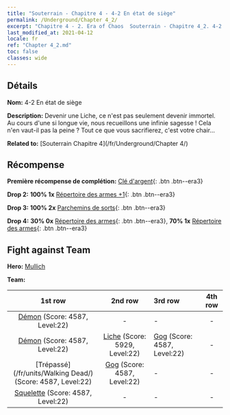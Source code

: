 ```yaml
---
title: "Souterrain - Chapitre 4 - 4-2 En état de siège"
permalink: /Underground/Chapter 4_2/
excerpt: "Chapitre 4 - 2. Era of Chaos  Souterrain - Chapitre 4_2. 4-2 En état de siège"
last_modified_at: 2021-04-12
locale: fr
ref: "Chapter 4_2.md"
toc: false
classes: wide
---
```


## Détails

 **Nom:** 4-2 En état de siège

 **Description:** Devenir une Liche, ce n'est pas seulement devenir immortel. Au cours d'une si longue vie, nous recueillons une infinie sagesse ! Cela n'en vaut-il pas la peine ? Tout ce que vous sacrifierez, c'est votre chair...

 **Related to:** [Souterrain Chapitre 4](/fr/Underground/Chapter 4/)

## Récompense

 **Première récompense de complétion:** [Clé d'argent](/fr/Items/con_693/){: .btn .btn--era3}

 **Drop 2:** **100% 1x** [Répertoire des armes +1](/fr/Items/mat_25/){: .btn .btn--era3}

 **Drop 3:** **100% 2x** [Parchemins de sorts](/fr/Items/con_694/){: .btn .btn--era3}

 **Drop 4:** **30% 0x** [Répertoire des armes](/fr/Items/mat_18/){: .btn .btn--era3}, **70% 1x** [Répertoire des armes](/fr/Items/mat_18/){: .btn .btn--era3}


## Fight against Team
 **Hero:** [Mullich](/fr/heroes/Mullich/)

 **Team:**


  | 1st row | 2nd row | 3rd row | 4th row |
  |:----:|:----:|:----|:----:|
  | [Démon](/fr/units/Demon/) (Score: 4587, Level:22)  | - | - | - |
  | [Démon](/fr/units/Demon/) (Score: 4587, Level:22)  | [Liche](/fr/units/Lich/) (Score: 5929, Level:22)  | [Gog](/fr/units/Gog/) (Score: 4587, Level:22)  | - |
  | [Trépassé](/fr/units/Walking Dead/) (Score: 4587, Level:22)  | [Gog](/fr/units/Gog/) (Score: 4587, Level:22)  | - | - |
  | [Squelette](/fr/units/Skeleton/) (Score: 4587, Level:22)  | - | - | - |


